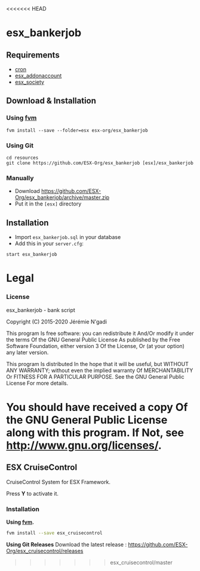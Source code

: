 <<<<<<< HEAD
# esx_bankerjob

## Requirements

- [cron](https://github.com/ESX-Org/cron)
- [esx_addonaccount](https://github.com/ESX-Org/esx_addonaccount)
- [esx_society](https://github.com/ESX-Org/esx_society)

## Download & Installation

### Using [fvm](https://github.com/qlaffont/fvm-installer)
```
fvm install --save --folder=esx esx-org/esx_bankerjob
```

### Using Git
```
cd resources
git clone https://github.com/ESX-Org/esx_bankerjob [esx]/esx_bankerjob
```

### Manually
- Download https://github.com/ESX-Org/esx_bankerjob/archive/master.zip
- Put it in the `[esx]` directory

## Installation
- Import `esx_bankerjob.sql` in your database
- Add this in your `server.cfg`:

```
start esx_bankerjob
```

# Legal
### License
esx_bankerjob - bank script

Copyright (C) 2015-2020 Jérémie N'gadi

This program Is free software: you can redistribute it And/Or modify it under the terms Of the GNU General Public License As published by the Free Software Foundation, either version 3 Of the License, Or (at your option) any later version.

This program Is distributed In the hope that it will be useful, but WITHOUT ANY WARRANTY; without even the implied warranty Of MERCHANTABILITY Or FITNESS FOR A PARTICULAR PURPOSE. See the GNU General Public License For more details.

You should have received a copy Of the GNU General Public License along with this program. If Not, see http://www.gnu.org/licenses/.
=======
## ESX CruiseControl

CruiseControl System for ESX Framework.

Press **Y** to activate it.

### Installation

**Using [fvm](https://github.com/qlaffont/fvm-installer).**
```bash
fvm install --save esx_cruisecontrol
```

**Using Git Releases**
Download the latest release : https://github.com/ESX-Org/esx_cruisecontrol/releases
>>>>>>> esx_cruisecontrol/master
